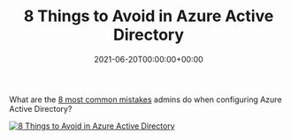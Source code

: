 ﻿---
ref: 8-things-avoid-azure-active-directory
title: 8 Things to&nbsp;Avoid in&nbsp;Azure Active Directory
date: '2021-06-20T00:00:00+00:00'
layout: post
lang: en
image: https://4f2bcn3u2m2u2z7ghc17a5jm-wpengine.netdna-ssl.com/wp-content/uploads/2021/06/azure-checklist-mail-780x370.jpg
permalink: /en/8-things-to-avoid-in-azure-active-directory/
---

What are the&nbsp;<a href="https://cqureacademy.com/blog/securing-infrastructure/8-things-to-avoid-in-azure-active-directory">8 most common mistakes</a> admins do&nbsp;when&nbsp;configuring Azure Active Directory?

[![8 Things to&nbsp;Avoid in&nbsp;Azure Active Directory](https://4f2bcn3u2m2u2z7ghc17a5jm-wpengine.netdna-ssl.com/wp-content/uploads/2021/06/azure-checklist-mail-780x370.jpg)](https://cqureacademy.com/blog/securing-infrastructure/8-things-to-avoid-in-azure-active-directory)
